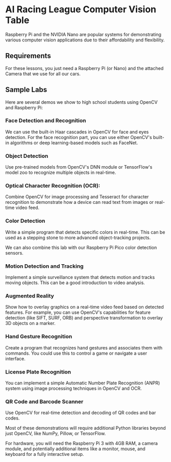 # AI Racing League Computer Vision Table

Raspberry Pi and the NVIDIA Nano are popular systems for demonstrating various computer vision applications due to their affordability and flexibility.

## Requirements

For these lessons, you just need a Raspberry Pi (or Nano) and the attached Camera that
we use for all our cars.

## Sample Labs

Here are several demos we show to high school students using OpenCV and Raspberry Pi:

### Face Detection and Recognition

We can use the built-in Haar cascades in OpenCV for face and eyes detection. For the face recognition part, you can use either OpenCV's built-in algorithms or deep learning-based models such as FaceNet.

### Object Detection

Use pre-trained models from OpenCV's DNN module or TensorFlow's model zoo to recognize multiple objects in real-time.

### Optical Character Recognition (OCR):

Combine OpenCV for image processing and Tesseract for character recognition to demonstrate how a device can read text from images or real-time video feed.

### Color Detection

Write a simple program that detects specific colors in real-time. This can be used as a stepping stone to more advanced object-tracking projects.

We can also combine this lab with our Raspberry Pi Pico color detection sensors.

### Motion Detection and Tracking

Implement a simple surveillance system that detects motion and tracks moving objects. This can be a good introduction to video analysis.

### Augmented Reality
Show how to overlay graphics on a real-time video feed based on detected features. For example, you can use OpenCV's capabilities for feature detection (like SIFT, SURF, ORB) and perspective transformation to overlay 3D objects on a marker.

### Hand Gesture Recognition
Create a program that recognizes hand gestures and associates them with commands. You could use this to control a game or navigate a user interface.

### License Plate Recognition
You can implement a simple Automatic Number Plate Recognition (ANPR) system using image processing techniques in OpenCV and OCR.

### QR Code and Barcode Scanner
Use OpenCV for real-time detection and decoding of QR codes and bar codes.

Most of these demonstrations will require additional Python libraries beyond just OpenCV, like NumPy, Pillow, or TensorFlow.

For hardware, you will need the Raspberry Pi 3 with 4GB RAM, a camera module, and potentially additional items like a monitor, mouse, and keyboard for a fully interactive setup.




